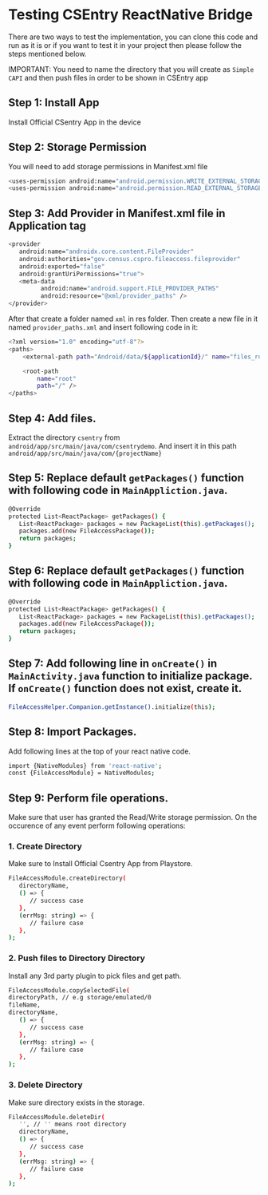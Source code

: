 # Testing CSEntry ReactNative Bridge
There are two ways to test the implementation, you can clone this code and run as it is or if you want to test it in your project then please follow the steps mentioned below.

IMPORTANT: You need to name the directory that you will create as `Simple CAPI` and then push files in order to be shown in CSEntry app

## Step 1: Install App

Install Official CSentry App in the device

## Step 2: Storage Permission

You will need to add storage permissions in Manifest.xml file

```bash
<uses-permission android:name="android.permission.WRITE_EXTERNAL_STORAGE"/>
<uses-permission android:name="android.permission.READ_EXTERNAL_STORAGE"/>
```

## Step 3: Add Provider in Manifest.xml file in Application tag

```bash
<provider
   android:name="androidx.core.content.FileProvider"
   android:authorities="gov.census.cspro.fileaccess.fileprovider"
   android:exported="false"
   android:grantUriPermissions="true">
   <meta-data
         android:name="android.support.FILE_PROVIDER_PATHS"
         android:resource="@xml/provider_paths" />
</provider>
```

After that create a folder named `xml` in res folder. Then create a new file in it named `provider_paths.xml` and insert following code in it:

```bash
<?xml version="1.0" encoding="utf-8"?>
<paths>
    <external-path path="Android/data/${applicationId}/" name="files_root" />

    <root-path
        name="root"
        path="/" />
</paths>
```

## Step 4: Add files.

Extract the directory `csentry` from `android/app/src/main/java/com/csentrydemo`. And insert it in this path `android/app/src/main/java/com/{projectName}`

## Step 5: Replace default `getPackages()` function with following code in `MainAppliction.java`.

```bash
@Override
protected List<ReactPackage> getPackages() {
   List<ReactPackage> packages = new PackageList(this).getPackages();
   packages.add(new FileAccessPackage());
   return packages;
}
```

## Step 6: Replace default `getPackages()` function with following code in `MainAppliction.java`.

```bash
@Override
protected List<ReactPackage> getPackages() {
   List<ReactPackage> packages = new PackageList(this).getPackages();
   packages.add(new FileAccessPackage());
   return packages;
}
```

## Step 7: Add following line in `onCreate()` in `MainActivity.java` function to initialize package. If `onCreate()` function does not exist, create it.

```bash
FileAccessHelper.Companion.getInstance().initialize(this);
```

## Step 8: Import Packages.

Add following lines at the top of your react native code.

```bash
import {NativeModules} from 'react-native';
const {FileAccessModule} = NativeModules;
```

## Step 9: Perform file operations.

Make sure that user has granted the Read/Write storage permission.
On the occurence of any event perform following operations:

### 1. Create Directory

Make sure to Install Official Csentry App from Playstore.

```bash
FileAccessModule.createDirectory(
   directoryName,
   () => {
      // success case
   },
   (errMsg: string) => {
      // failure case
   },
);
```

### 2. Push files to Directory Directory

Install any 3rd party plugin to pick files and get path.

```bash
FileAccessModule.copySelectedFile(
directoryPath, // e.g storage/emulated/0
fileName,
directoryName,
   () => {
      // success case
   },
   (errMsg: string) => {
      // failure case
   },
);
```

### 3. Delete Directory

Make sure directory exists in the storage.

```bash
FileAccessModule.deleteDir(
   '', // '' means root directory
   directoryName,
   () => {
      // success case
   },
   (errMsg: string) => {
      // failure case
   },
);
```